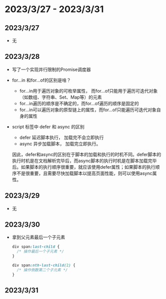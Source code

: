 # 2023/3/27 -  2023/3/31

## 2023/3/27
- 无
## 2023/3/28
- 写了一个实现并行限制的Promise调度器

- for...in 和for...of的区别是啥？

  - for...in用于遍历对象的可枚举属性， 而for...of只能用于遍历可迭代对象（如数组、字符串、Set、Map等）的元素
  - for...in遍历的顺序是不确定的，而for...of遍历的顺序是固定的
  - for...in可以遍历对象的原型链上的属性，而for...of只能遍历可迭代对象自身的属性

- script 标签中 defer 和 async 的区别

  - defer 延迟脚本执行， 加载完不会立即执行
  - async 异步加载脚本， 加载完立即执行。

  因此，defer和async的区别在于脚本的加载和执行的时机不同。defer脚本的执行时机是在文档解析完毕后，而async脚本的执行时机是在脚本加载完毕后。如果脚本的执行顺序很重要，就应该使用defer属性；如果脚本的执行顺序不是很重要，且需要尽快加载脚本以提高页面性能，则可以使用async属性。

## 2023/3/29
- 无
## 2023/3/30
- 拿到父元素最后一个子元素
  ```css
  div span:last-child {
    /* 操作最后一个子元素 */
  }
  
  div span:nth-last-child(2) {
    /* 操作倒数第二个子元素 */
  }
  ```


## 2023/3/31